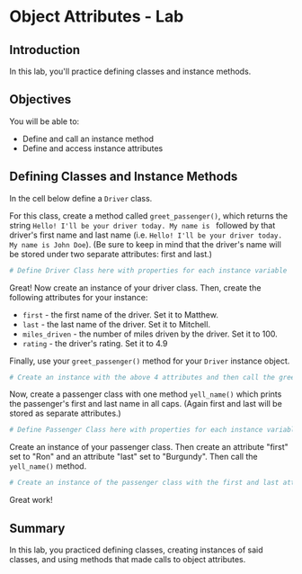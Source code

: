 
# Object Attributes - Lab

## Introduction
In this lab, you'll practice defining classes and instance methods. 

## Objectives

You will be able to:

* Define and call an instance method
* Define and access instance attributes

## Defining Classes and Instance Methods

In the cell below define a `Driver` class.

For this class, create a method called `greet_passenger()`, which returns the string `Hello! I'll be your driver today. My name is ` followed by that driver's first name and last name (i.e. `Hello! I'll be your driver today. My name is John Doe`). (Be sure to keep in mind that the driver's name will be stored under two separate attributes: first and last.)


```python
# Define Driver Class here with properties for each instance variable
```

Great! Now create an instance of your driver class. Then, create the following attributes for your instance:
* `first` - the first name of the driver. Set it to Matthew.
* `last` - the last name of the driver. Set it to Mitchell.
* `miles_driven` - the number of miles driven by the driver. Set it to 100.
* `rating` - the driver's rating. Set it to 4.9

Finally, use your `greet_passenger()` method for your `Driver` instance object.


```python
# Create an instance with the above 4 attributes and then call the greet_passenger method
```

Now, create a passenger class with one method `yell_name()` which prints the passenger's first and last name in all caps. (Again first and last will be stored as separate attributes.)


```python
# Define Passenger Class here with properties for each instance variable
```

Create an instance of your passenger class. Then create an attribute "first" set to "Ron" and an attribute "last" set to "Burgundy". Then call the `yell_name()` method.


```python
# Create an instance of the passenger class with the first and last attributes. Then call the yell_name method
```

Great work!

## Summary
In this lab, you practiced defining classes, creating instances of said classes, and using methods that made calls to object attributes.

